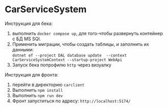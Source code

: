 # CarServiceSystem
Инструкция для бека:  
1. выполнить `docker compose up`, для того-чтобы развернуть контейнер с БД MS SQl.
2. Применить миграции, чтобы создать таблицы, и заполнить их данными:  
`dotnet ef --project DAL database update  --context CarServiceSystemContext --startup-project WebApi`
4. Запуск бека попрофилю `http` через визуалку

Инструкция для фронта:  
1. перейти в директорию `carclient`
2. Выполнить `npm install`  
3. Выполнить `npm run dev`
4. Фронт запуститься по адресу: `http://localhost:5174/`

